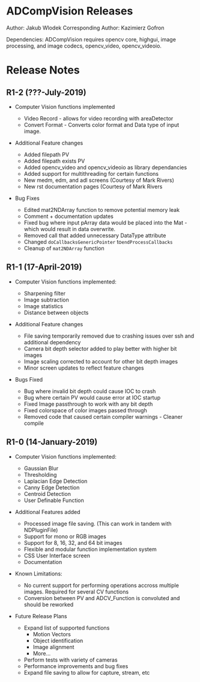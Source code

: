 # ADCompVision Releases

Author: Jakub Wlodek
Corresponding Author: Kazimierz Gofron

Dependencies: ADCompVision requires opencv core, highgui, image processing, and image codecs, opencv_video, opencv_videoio.

# Release Notes

<!--RELEASE START-->

## R1-2 (???-July-2019)

* Computer Vision functions implemented
    * Video Record - allows for video recording with areaDetector
    * Convert Format - Converts color format and Data type of input image.

* Additional Feature changes
    * Added filepath PV
    * Added filepath exists PV
    * Added opencv_video and opencv_videoio as library dependancies
    * Added support for multithreading for certain functions
    * New medm, edm, and adl screens (Courtesy of Mark Rivers)
    * New rst documentation pages (Courtesy of Mark Rivers

* Bug Fixes
    * Edited mat2NDArray function to remove potential memory leak
    * Comment + documentation updates
    * Fixed bug where input pArray data would be placed into the Mat - which would result in data overwrite.
    * Removed call that added unnecessary DataType attribute
    * Changed `doCallbacksGenericPointer` to`endProcessCallbacks`
    * Cleanup of `mat2NDArray` function

## R1-1 (17-April-2019)

* Computer Vision functions implemented:
    * Sharpening filter
    * Image subtraction
    * Image statistics
    * Distance between objects

* Additional Feature changes
    * File saving temporarily removed due to crashing issues over ssh and additional dependency
    * Camera bit depth selector added to play better with higher bit images
    * Image scaling corrected to account for other bit depth images
    * Minor screen updates to reflect feature changes

* Bugs Fixed
    * Bug where invalid bit depth could cause IOC to crash
    * Bug where certain PV would cause error at IOC startup
    * Fixed Image passthrough to work with any bit depth
    * Fixed colorspace of color images passed through
    * Removed code that caused certain compiler warnings - Cleaner compile

## R1-0 (14-January-2019)

* Computer Vision functions implemented:
    * Gaussian Blur
    * Thresholding
    * Laplacian Edge Detection
    * Canny Edge Detection
    * Centroid Detection
    * User Definable Function

* Additional Features added
    * Processed image file saving. (This can work in tandem with NDPluginFile)
    * Support for mono or RGB images
    * Support for 8, 16, 32, and 64 bit images
    * Flexible and modular function implementation system
    * CSS User Interface screen
    * Documentation

* Known Limitations:
    * No current support for performing operations accross multiple images. Required for several CV functions
    * Conversion between PV and ADCV_Function is convoluted and should be reworked

* Future Release Plans
    * Expand list of supported functions
        * Motion Vectors
        * Object identification
        * Image alignment
        * More...
    * Perform tests with variety of cameras
    * Performance improvements and bug fixes
    * Expand file saving to allow for capture, stream, etc